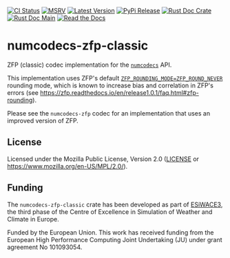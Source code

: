 [![CI Status]][workflow] [![MSRV]][repo] [![Latest Version]][crates.io] [![PyPi Release]][pypi] [![Rust Doc Crate]][docs.rs] [![Rust Doc Main]][docs] [![Read the Docs]][rtdocs]

[CI Status]: https://img.shields.io/github/actions/workflow/status/juntyr/numcodecs-rs/ci.yml?branch=main
[workflow]: https://github.com/juntyr/numcodecs-rs/actions/workflows/ci.yml?query=branch%3Amain

[MSRV]: https://img.shields.io/badge/MSRV-1.85.0-blue
[repo]: https://github.com/juntyr/numcodecs-rs

[Latest Version]: https://img.shields.io/crates/v/numcodecs-zfp-classic
[crates.io]: https://crates.io/crates/numcodecs-zfp-classic

[PyPi Release]: https://img.shields.io/pypi/v/numcodecs-wasm-zfp-classic.svg
[pypi]: https://pypi.python.org/pypi/numcodecs-wasm-zfp-classic

[Rust Doc Crate]: https://img.shields.io/docsrs/numcodecs-zfp-classic
[docs.rs]: https://docs.rs/numcodecs-zfp-classic/

[Rust Doc Main]: https://img.shields.io/badge/docs-main-blue
[docs]: https://juntyr.github.io/numcodecs-rs/numcodecs_zfp_classic

[Read the Docs]: https://img.shields.io/readthedocs/numcodecs-wasm?label=readthedocs
[rtdocs]: https://numcodecs-wasm.readthedocs.io/en/stable/api/numcodecs_wasm_zfp_classic/

# numcodecs-zfp-classic

ZFP (classic) codec implementation for the [`numcodecs`] API.

This implementation uses ZFP's default [`ZFP_ROUNDING_MODE=ZFP_ROUND_NEVER`](https://zfp.readthedocs.io/en/release1.0.1/installation.html#c.ZFP_ROUNDING_MODE) rounding mode, which is known to increase bias and correlation in ZFP's errors (see <https://zfp.readthedocs.io/en/release1.0.1/faq.html#zfp-rounding>).

Please see the `numcodecs-zfp` codec for an implementation that uses an improved version of ZFP.

[`numcodecs`]: https://docs.rs/numcodecs/0.2/numcodecs/

## License

Licensed under the Mozilla Public License, Version 2.0 ([LICENSE](LICENSE) or https://www.mozilla.org/en-US/MPL/2.0/).

## Funding

The `numcodecs-zfp-classic` crate has been developed as part of [ESiWACE3](https://www.esiwace.eu), the third phase of the Centre of Excellence in Simulation of Weather and Climate in Europe.

Funded by the European Union. This work has received funding from the European High Performance Computing Joint Undertaking (JU) under grant agreement No 101093054.
